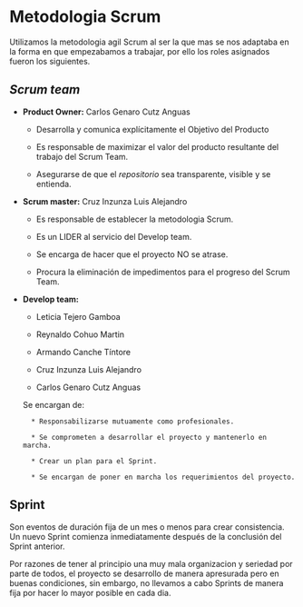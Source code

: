 # Metodologia Scrum

Utilizamos la metodologia agil Scrum al ser la que mas se nos adaptaba en la forma en que empezabamos a trabajar, por ello los roles asignados fueron los siguientes.

## *Scrum team*

* **Product Owner:** Carlos Genaro Cutz Anguas

    * Desarrolla y comunica explícitamente el Objetivo del Producto

    * Es responsable de maximizar el valor del producto resultante del trabajo del Scrum Team.

    * Asegurarse de que el *repositorio* sea transparente, visible y se entienda.

* **Scrum master:** Cruz Inzunza Luis Alejandro

    * Es responsable de establecer la metodologia Scrum.

    * Es un LIDER al servicio del Develop team.

    * Se encarga de hacer que el proyecto NO se atrase.

    * Procura la eliminación de impedimentos para el progreso del Scrum Team.

* **Develop team:** 

    * Leticia Tejero Gamboa

    * Reynaldo Cohuo Martin

    * Armando Canche Tíntore

    * Cruz Inzunza Luis Alejandro

    * Carlos Genaro Cutz Anguas
    
    Se encargan de:

        * Responsabilizarse mutuamente como profesionales.

        * Se comprometen a desarrollar el proyecto y mantenerlo en marcha.

        * Crear un plan para el Sprint.

        * Se encargan de poner en marcha los requerimientos del proyecto.


## Sprint

Son eventos de duración fija de un mes o menos para crear consistencia. Un nuevo Sprint comienza inmediatamente después de la conclusión del Sprint anterior.

Por razones de tener al principio una muy mala organizacion y seriedad por parte de todos, el proyecto se desarrollo de manera apresurada pero en buenas condiciones, sin embargo, no llevamos a cabo Sprints de manera fija por hacer lo mayor posible en cada dia.